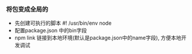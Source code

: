 ### 将包变成全局的
- 先创建可执行的脚本 #! /usr/bin/env node
- 配置package.json 中的bin字段
- npm link 链接到本地环境(默认是package.json中的name字段), 方便本地开发调试